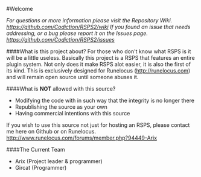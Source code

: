 #Welcome

*For questions or more information please visit the Repository Wiki. https://github.com/Codiction/RSPS2/wiki*
*If you found an issue that needs addressing, or a bug please report it on the Issues page. https://github.com/Codiction/RSPS2/issues*


####What is this project about?
For those who don't know what RSPS is it will be a little useless. Basically this project is a RSPS that features an entire plugin system. Not only does it make RSPS alot easier, it is also the first of its kind. This is exclusively designed for Runelocus (http://runelocus.com) and will remain open source until someone abuses it.


####What is **NOT** allowed with this source?
* Modifying the code with in such way that the integrity is no longer there
* Republishing the source as your own
* Having commercial intentions with this source

If you wish to use this source not just for hosting an RSPS, please contact me here on Github or on Runelocus. http://www.runelocus.com/forums/member.php?94449-Arix


####The Current Team
* Arix (Project leader & programmer)
* Gircat (Programmer)

